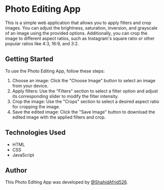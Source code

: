 # Photo Editing App

This is a simple web application that allows you to apply filters and crop images. You can adjust the brightness, saturation, inversion, and grayscale of an image using the provided options. Additionally, you can crop the image to different aspect ratios, such as Instagram's square ratio or other popular ratios like 4:3, 16:9, and 3:2.

## Getting Started

To use the Photo Editing App, follow these steps:

1. Choose an image: Click the "Choose Image" button to select an image from your device.
2. Apply filters: Use the "Filters" section to select a filter option and adjust its corresponding slider to modify the filter intensity.
3. Crop the image: Use the "Crops" section to select a desired aspect ratio for cropping the image.
4. Save the edited image: Click the "Save Image" button to download the edited image with the applied filters and crop.

## Technologies Used

- HTML
- CSS
- JavaScript

## Author

This Photo Editing App was developed by [@ShahidAfrid526](https://github.com/ShahidAfrid526).
